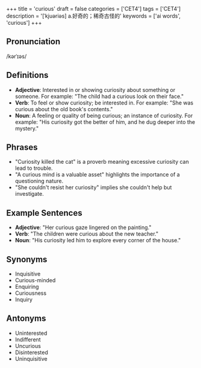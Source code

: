 +++
title = 'curious'
draft = false
categories = ['CET4']
tags = ['CET4']
description = '[ˈkjuəriəs] a.好奇的；稀奇古怪的'
keywords = ['ai words', 'curious']
+++

## Pronunciation
/kərˈɪəs/

## Definitions
- **Adjective**: Interested in or showing curiosity about something or someone. For example: "The child had a curious look on their face."
- **Verb**: To feel or show curiosity; be interested in. For example: "She was curious about the old book's contents."
- **Noun**: A feeling or quality of being curious; an instance of curiosity. For example: "His curiosity got the better of him, and he dug deeper into the mystery."

## Phrases
- "Curiosity killed the cat" is a proverb meaning excessive curiosity can lead to trouble.
- "A curious mind is a valuable asset" highlights the importance of a questioning nature.
- "She couldn't resist her curiosity" implies she couldn't help but investigate.

## Example Sentences
- **Adjective**: "Her curious gaze lingered on the painting."
- **Verb**: "The children were curious about the new teacher."
- **Noun**: "His curiosity led him to explore every corner of the house."

## Synonyms
- Inquisitive
- Curious-minded
- Enquiring
- Curiousness
- Inquiry

## Antonyms
- Uninterested
- Indifferent
- Uncurious
- Disinterested
- Uninquisitive
